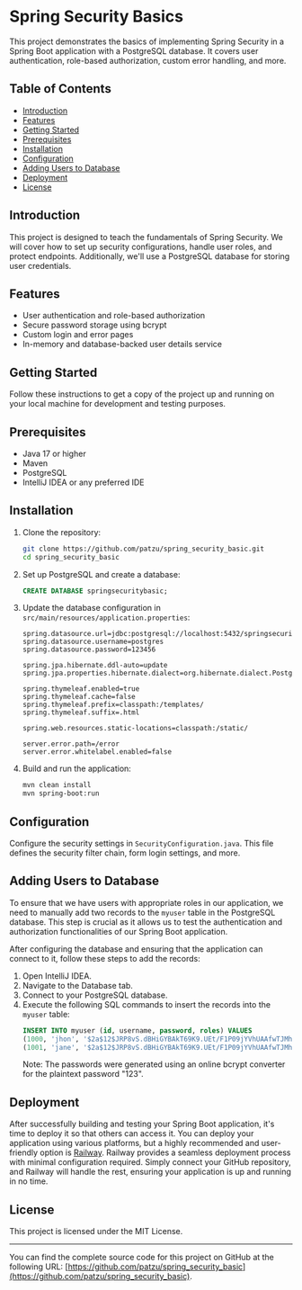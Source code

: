 
# Spring Security Basics

This project demonstrates the basics of implementing Spring Security in a Spring Boot application with a PostgreSQL database. It covers user authentication, role-based authorization, custom error handling, and more.

## Table of Contents

- [Introduction](#introduction)
- [Features](#features)
- [Getting Started](#getting-started)
- [Prerequisites](#prerequisites)
- [Installation](#installation)
- [Configuration](#configuration)
- [Adding Users to Database](#adding-users-to-database)
- [Deployment](#deployment)
- [License](#license)

## Introduction

This project is designed to teach the fundamentals of Spring Security. We will cover how to set up security configurations, handle user roles, and protect endpoints. Additionally, we'll use a PostgreSQL database for storing user credentials.

## Features

- User authentication and role-based authorization
- Secure password storage using bcrypt
- Custom login and error pages
- In-memory and database-backed user details service

## Getting Started

Follow these instructions to get a copy of the project up and running on your local machine for development and testing purposes.

## Prerequisites

- Java 17 or higher
- Maven
- PostgreSQL
- IntelliJ IDEA or any preferred IDE

## Installation

1. Clone the repository:
   ```bash
   git clone https://github.com/patzu/spring_security_basic.git
   cd spring_security_basic
   ```

2. Set up PostgreSQL and create a database:
   ```sql
   CREATE DATABASE springsecuritybasic;
   ```

3. Update the database configuration in `src/main/resources/application.properties`:
   ```properties
   spring.datasource.url=jdbc:postgresql://localhost:5432/springsecuritybasic
   spring.datasource.username=postgres
   spring.datasource.password=123456

   spring.jpa.hibernate.ddl-auto=update
   spring.jpa.properties.hibernate.dialect=org.hibernate.dialect.PostgreSQLDialect

   spring.thymeleaf.enabled=true
   spring.thymeleaf.cache=false
   spring.thymeleaf.prefix=classpath:/templates/
   spring.thymeleaf.suffix=.html

   spring.web.resources.static-locations=classpath:/static/

   server.error.path=/error
   server.error.whitelabel.enabled=false
   ```

4. Build and run the application:
   ```bash
   mvn clean install
   mvn spring-boot:run
   ```

## Configuration

Configure the security settings in `SecurityConfiguration.java`. This file defines the security filter chain, form login settings, and more.

## Adding Users to Database

To ensure that we have users with appropriate roles in our application, we need to manually add two records to the `myuser` table in the PostgreSQL database. This step is crucial as it allows us to test the authentication and authorization functionalities of our Spring Boot application.

After configuring the database and ensuring that the application can connect to it, follow these steps to add the records:

1. Open IntelliJ IDEA.
2. Navigate to the Database tab.
3. Connect to your PostgreSQL database.
4. Execute the following SQL commands to insert the records into the `myuser` table:
   ```sql
   INSERT INTO myuser (id, username, password, roles) VALUES 
   (1000, 'jhon', '$2a$12$JRP8vS.dBHiGYBAkT69K9.UEt/F1P09jYVhUAAfwTJMhiKK8HjLxu', 'USER'),
   (1001, 'jane', '$2a$12$JRP8vS.dBHiGYBAkT69K9.UEt/F1P09jYVhUAAfwTJMhiKK8HjLxu', 'ADMIN,USER');
   ```
   Note: The passwords were generated using an online bcrypt converter for the plaintext password "123".

## Deployment

After successfully building and testing your Spring Boot application, it's time to deploy it so that others can access it. You can deploy your application using various platforms, but a highly recommended and user-friendly option is [Railway](https://railway.app/?referralCode=VjB8-C). Railway provides a seamless deployment process with minimal configuration required. Simply connect your GitHub repository, and Railway will handle the rest, ensuring your application is up and running in no time.

## License

This project is licensed under the MIT License.

---

You can find the complete source code for this project on GitHub at the following URL: [https://github.com/patzu/spring_security_basic](https://github.com/patzu/spring_security_basic).
